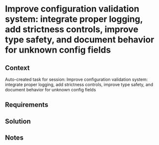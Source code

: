 # Improve configuration validation system: integrate proper logging, add strictness controls, improve type safety, and document behavior for unknown config fields

## Context

Auto-created task for session: Improve configuration validation system: integrate proper logging, add strictness controls, improve type safety, and document behavior for unknown config fields

## Requirements

## Solution

## Notes

